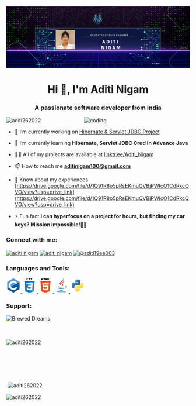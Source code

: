 ![logo](https://github.com/aditi262022/aditi262022/blob/42755334159f4a28f3a64899722f2b127c765f61/Github%20Banner.png)
<h1 align="center">Hi 👋, I'm Aditi Nigam</h1>
<h3 align="center">A passionate software developer from India</h3>

<img align = "right" alt = "coding" width = "290" src="https://cdn.dribbble.com/users/4055494/screenshots/15215756/media/d2b66c4ca0192aa26d103448b3d1518b.gif">

<p align="left"> <img src="https://komarev.com/ghpvc/?username=aditi262022&label=Profile%20views&color=0e75b6&style=flat" alt="aditi262022" /> </p>

- 🔭 I’m currently working on [Hibernate & Servlet JDBC Project](https://github.com/aditi262022/HibernateServletJdbcCrud.git)

- 🌱 I’m currently learning **Hibernate, Servlet JDBC Crud in Advance Java**

- 👨‍💻 All of my projects are available at [linktr.ee/Aditi_Nigam](linktr.ee/Aditi_Nigam)

- 📫 How to reach me **aditinigam100@gmail.com**

- 📄 Know about my experiences [https://drive.google.com/file/d/1Q91R8o5pRsEKmuQVBjPWIcO1CdRkcQVO/view?usp=drive_link](https://drive.google.com/file/d/1Q91R8o5pRsEKmuQVBjPWIcO1CdRkcQVO/view?usp=drive_link)

- ⚡ Fun fact **I can hyperfocus on a project for hours, but finding my car keys? Mission impossible!🔑😅**

<h3 align="left">Connect with me:</h3>
<p align="left">
<a href="https://linkedin.com/in/aditi nigam" target="blank"><img align="center" src="https://raw.githubusercontent.com/rahuldkjain/github-profile-readme-generator/master/src/images/icons/Social/linked-in-alt.svg" alt="aditi nigam" height="30" width="40" /></a>
<a href="https://instagram.com/aditi nigam" target="blank"><img align="center" src="https://raw.githubusercontent.com/rahuldkjain/github-profile-readme-generator/master/src/images/icons/Social/instagram.svg" alt="aditi nigam" height="30" width="40" /></a>
<a href="https://www.hackerrank.com/@aditi19ee003" target="blank"><img align="center" src="https://raw.githubusercontent.com/rahuldkjain/github-profile-readme-generator/master/src/images/icons/Social/hackerrank.svg" alt="@aditi19ee003" height="30" width="40" /></a>
</p>

<h3 align="left">Languages and Tools:</h3>
<p align="left"> <a href="https://www.cprogramming.com/" target="_blank" rel="noreferrer"> <img src="https://raw.githubusercontent.com/devicons/devicon/master/icons/c/c-original.svg" alt="c" width="40" height="40"/> </a> <a href="https://www.w3schools.com/css/" target="_blank" rel="noreferrer"> <img src="https://raw.githubusercontent.com/devicons/devicon/master/icons/css3/css3-original-wordmark.svg" alt="css3" width="40" height="40"/> </a> <a href="https://www.w3.org/html/" target="_blank" rel="noreferrer"> <img src="https://raw.githubusercontent.com/devicons/devicon/master/icons/html5/html5-original-wordmark.svg" alt="html5" width="40" height="40"/> </a> <a href="https://www.java.com" target="_blank" rel="noreferrer"> <img src="https://raw.githubusercontent.com/devicons/devicon/master/icons/java/java-original.svg" alt="java" width="40" height="40"/> </a> <a href="https://www.python.org" target="_blank" rel="noreferrer"> <img src="https://raw.githubusercontent.com/devicons/devicon/master/icons/python/python-original.svg" alt="python" width="40" height="40"/> </a> </p>

<h3 align="left">Support:</h3>
<p><a href="https://www.buymeacoffee.com/Brewed Dreams"> <img align="left" src="https://cdn.buymeacoffee.com/buttons/v2/default-yellow.png" height="50" width="210" alt="Brewed Dreams" /></a></p><br><br><br>

<p><img align="left" src="https://github-readme-stats.vercel.app/api/top-langs?username=aditi262022&show_icons=true&locale=en&layout=compact" alt="aditi262022" /></p><br><br><br><br><br><br>

<p>&nbsp;<img align="center" src="https://github-readme-stats.vercel.app/api?username=aditi262022&show_icons=true&locale=en" alt="aditi262022" /></p>

<p><img align="center" src="https://github-readme-streak-stats.herokuapp.com/?user=aditi262022&" alt="aditi262022" /></p>
